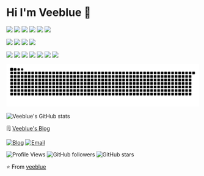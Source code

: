 # Hi I'm Veeblue 👋

<p>
  <img src="https://img.shields.io/badge/macOS-Sequoia-9966ff?logo=apple&logoColor=white"/>
  <img src="https://img.shields.io/badge/Linux-Ubuntu-ff6600?logo=ubuntu&logoColor=white"/>
  <img src="https://img.shields.io/badge/Windows-11-blue?logo=windows11&logoColor=white"/>
  <img src="https://img.shields.io/badge/IDE-Visual Studio Code-007ACC?logo=visual-studio-code"/>
  <img src="https://img.shields.io/badge/IDE-PyCharm-31a8ff?logo=pycharm&logoColor=white"/>
  <img src="https://img.shields.io/badge/Editor-Cursor-333333?logo=data:image/svg+xml;base64,..."/>
</p>

<p>
  <img src="https://img.shields.io/badge/Python-3776AB?logo=python&logoColor=white"/>
  <img src="https://img.shields.io/badge/C++-00599C?logo=c%2B%2B&logoColor=white"/>
  <img src="https://img.shields.io/badge/Java-007396?logo=java&logoColor=white"/>
  <img src="https://img.shields.io/badge/Shell-4EAA25?logo=gnu-bash&logoColor=white"/>
</p>

<p>
  <img src="https://img.shields.io/badge/LangChain-00cc00?logo=langchain&logoColor=white"/>
  <img src="https://img.shields.io/badge/LangGraph-7F52FF?logo=langgraph&logoColor=white"/>
  <img src="https://img.shields.io/badge/FastAPI-009688?logo=fastapi&logoColor=white"/>
  <img src="https://img.shields.io/badge/Docker-2496ED?logo=docker&logoColor=white"/>
  <img src="https://img.shields.io/badge/Nginx-269539?logo=nginx&logoColor=white"/>
  <img src="https://img.shields.io/badge/MySQL-4479A1?logo=mysql&logoColor=white"/>
  <img src="https://img.shields.io/badge/Markdown-336699?logo=markdown&logoColor=white"/>
</p>

<picture>
  <source media="(prefers-color-scheme: dark)" srcset="https://raw.githubusercontent.com/veeblue/veeblue/output/github-contribution-grid-snake-dark.svg">
  <source media="(prefers-color-scheme: light)" srcset="https://raw.githubusercontent.com/veeblue/veeblue/output/github-contribution-grid-snake.svg">
  <img alt="github contribution grid snake animation" src="https://raw.githubusercontent.com/veeblue/veeblue/output/github-contribution-grid-snake.svg">
</picture>

![Veeblue's GitHub stats](https://github-readme-stats.vercel.app/api?username=veeblue&show_icons=true&theme=dark&hide_border=true)

🗒️ [Veeblue's Blog](https://blog.veeblue.com) 

[![Blog](https://img.shields.io/badge/Blog-blog.veeblue.com-blue?logo=blog&style=flat-square)](https://blog.veeblue.com)
[![Email](https://img.shields.io/badge/Email-yee@veeblue.com-red?logo=email&style=flat-square)](mailto:yee@veeblue.com)

<div align="left">

![Profile Views](https://komarev.com/ghpvc/?username=veeblue&color=brightgreen&style=flat-square&label=Profile+Views)
![GitHub followers](https://img.shields.io/github/followers/veeblue?style=flat-square&color=blue)
![GitHub stars](https://img.shields.io/github/stars/veeblue?style=flat-square&color=yellow)

</div>

⭐️ From [veeblue](https://github.com/veeblue)



<!-- 最后更新: 2025年07月02日  https://zhuanlan.zhihu.com/p/741677397 -->
